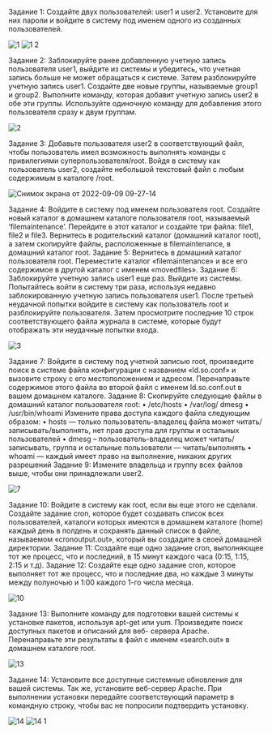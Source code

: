 Задание 1:
Создайте двух пользователей: user1 и user2. Установите для них пароли и войдите в систему под именем одного из созданных пользователей. 

![1](https://user-images.githubusercontent.com/89969193/189284946-fa38a93d-9a79-40f8-b76e-ff60e09e2476.png)
![1 2](https://user-images.githubusercontent.com/89969193/189284955-14c2af5b-d9db-45ab-8c7a-49a6c1a2cd25.png)

Задание 2:
Заблокируйте ранее добавленную учетную запись пользователя user1, выйдите из системы и убедитесь, что учетная запись больше не может обращаться к системе. Затем разблокируйте учетную запись user1. Создайте две новые группы, называемые group1 и group2. Выполните команду, которая добавит учетную запись user2 в обе эти группы. Используйте одиночную команду для добавления этого пользователя сразу к двум группам.

![2](https://user-images.githubusercontent.com/89969193/189285142-5d71acd4-56da-4d3b-9106-65d8bf34761e.png)

Задание 3:
Добавьте пользователя user2 в соответствующий файл, чтобы пользователь имел возможность выполнять команды с привилегиями суперпользователя/root. Войдя в систему как пользователь user2, создайте небольшой текстовый файл с любым содержимым в каталоге /root.

![Снимок экрана от 2022-09-09 09-27-14](https://user-images.githubusercontent.com/89969193/189285538-1b4da1f1-e8ea-4ff8-9cdf-23ee9c1c3588.png)

Задание 4:
Войдите в систему под именем пользователя root. Создайте новый каталог в домашнем каталоге пользователя root, называемый ‘filemaintenance’. Перейдите в этот каталог и создайте три файла: file1, file2 и file3. Вернитесь в родительский каталог (домашний каталог root), а затем скопируйте файлы, расположенные в filemaintenance, в домашний каталог root.
Задание 5:
Вернитесь в домашний каталог пользователя root. Переместите каталог «filemaintenance» и все его содержимое в другой каталог с именем «movedfiles».
Задание 6:
Заблокируйте учетную запись user1 еще раз. Выйдите из системы. Попытайтесь войти в систему три раза, используя недавно заблокированную учетную запись пользователя user1. После третьей неудачной попытки войдите в систему как пользователь root и разблокируйте пользователя. Затем просмотрите последние 10
строк соответствующего файла журнала в системе, которые будут отображать эти неудачные попытки входа.

![3](https://user-images.githubusercontent.com/89969193/189285670-10cd01bc-fd54-4158-9ad5-c5165322309c.png)

Задание 7:
Войдите в систему под учетной записью root, произведите поиск в системе файла конфигурации с названием «ld.so.conf» и вызовите строку с его местоположением и адресом. Перенаправьте содержимое этого файла во второй файл с именем ld.so.conf.out в вашем домашнем каталоге.
Задание 8:
Скопируйте следующие файлы в домашний каталог пользователя root:
• /etc/hosts
• /var/log/ dmesg
• /usr/bin/whoami
Измените права доступа каждого файла следующим образом:
• hosts — только пользователь-владелец файла может
читать/записывать/выполнять, нет прав доступа для группы и остальных
пользователей
• dmesg – пользователь-владелец может читать/записывать, группа и остальные
пользователи — читать/выполнять
• whoami — каждый имеет право на выполнение, никаких других разрешений
Задание 9:
Измените владельца и группу всех файлов выше, чтобы они принадлежали user2.

![7](https://user-images.githubusercontent.com/89969193/189287278-35f50125-3324-452b-9833-ba6c468a7e95.png)

Задание 10: 
Войдите в систему как root, если вы еще этого не сделали. Создайте задание cron, которое будет создавать список всех пользователей, каталоги которых имеются в домашнем каталоге (home) каждый день в полдень и сохранять данный список в файле, называемом «cronoutput.out», который вы создадите в своей домашней директории.
Задание 11: 
Создайте еще одно задание cron, выполняющее тот же процесс, что и последний, в 15 минут каждого часа (0:15, 1:15, 2:15 и т.д).
Задание 12:
Создайте еще одно задание cron, которое выполняет тот же процесс, что и последние два, но каждые 3 минуты между полуночью и 1:00 каждого 1-го числа месяца.

![10](https://user-images.githubusercontent.com/89969193/189287496-04756321-4fe1-4be5-9fe9-8c6fdae2f1de.png)

Задание 13:
Выполните команду для подготовки вашей системы к установке пакетов, используя apt-get или yum. Произведите поиск доступных пакетов и описаний для веб-
сервера Apache. Перенаправьте эти результаты в файл с именем «search.out» в домашнем каталоге root.

![13](https://user-images.githubusercontent.com/89969193/189286452-c657ac0e-f75f-4b73-b3b1-c39736f37881.png)

Задание 14:
Установите все доступные системные обновления для вашей системы. Так же, установите веб-сервер Apache. При выполнении установки передайте соответствующий параметр в командную строку, чтобы вас не попросили подтвердить установку.

![14](https://user-images.githubusercontent.com/89969193/189286302-9dd049e6-a6ce-4bc5-b978-bed99e23cb8d.png)
![14 1](https://user-images.githubusercontent.com/89969193/189286331-4520c9c9-7f93-4d69-b372-a077ee2ac086.png)
